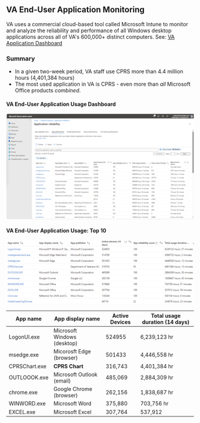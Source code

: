 ## VA End-User Application Monitoring
VA uses a commercial cloud-based tool called Microsoft Intune to monitor and analyze the reliability and performance of all Windows desktop applications across all of VA's 600,000+ distinct computers. See: [VA Application Dashboard](https://intune.microsoft.com/#view/Microsoft_Intune_Enrollment/UXAnalyticsMenu/~/applicationReliability)

### Summary
* In a given two-week period, VA staff use CPRS more than 4.4 million hours (4,401,384 hours)
* The most used application in VA is CPRS -  even more than *all* Microsoft Office products *combined*.


#### VA End-User Application Usage Dashboard
![](img/total_usage_duration-14d.png)


#### VA End-User Application Usage: Top 10
![](img/total_usage-top-10.png)

| App name | App display name| Active Devices | Total usage duration (14 days)|
| --- | --- | --- | --- | 
| LogonUI.exe | Microsoft Windows (desktop) | 524955 | 6,239,123 hr|
| msedge.exe | Micorosft Edge (browser) | 501433 | 4,446,558  hr |
| CPRSChart.exe | __CPRS Chart__ | 316,743 | 4,401,384 hr |
| OUTLOOOK.exe | Microsoft Outlook (email) | 485,069 | 2,884,309 hr|
| chrome.exe | Google Chrome  (browser)| 262,156 | 1,838,687 hr |
| WINWORD.exe | Microsoft Word | 375,880 | 703,756 hr|
| EXCEL.exe | Microsoft Excel | 307,764 | 537,912 |



